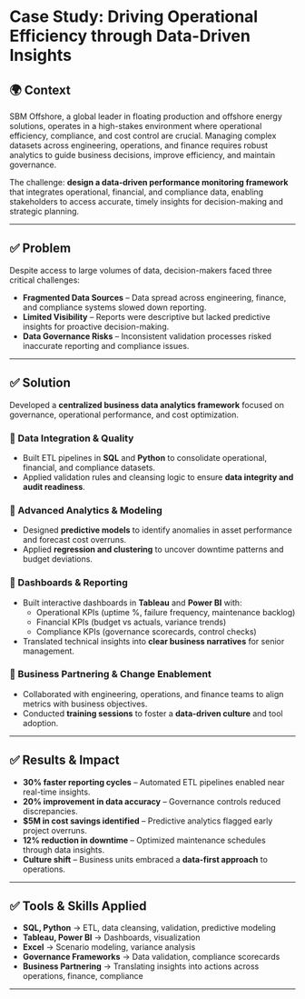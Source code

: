 #  Case Study: Driving Operational Efficiency through Data-Driven Insights  

## 🌍 Context  
SBM Offshore, a global leader in floating production and offshore energy solutions, operates in a high-stakes environment where operational efficiency, compliance, and cost control are crucial. Managing complex datasets across engineering, operations, and finance requires robust analytics to guide business decisions, improve efficiency, and maintain governance.  

The challenge: **design a data-driven performance monitoring framework** that integrates operational, financial, and compliance data, enabling stakeholders to access accurate, timely insights for decision-making and strategic planning.  

---

## ✅ Problem  
Despite access to large volumes of data, decision-makers faced three critical challenges:  
- **Fragmented Data Sources** – Data spread across engineering, finance, and compliance systems slowed down reporting.  
- **Limited Visibility** – Reports were descriptive but lacked predictive insights for proactive decision-making.  
- **Data Governance Risks** – Inconsistent validation processes risked inaccurate reporting and compliance issues.  

---

## ✅ Solution  
Developed a **centralized business data analytics framework** focused on governance, operational performance, and cost optimization.  

### 🔹 Data Integration & Quality  
- Built ETL pipelines in **SQL** and **Python** to consolidate operational, financial, and compliance datasets.  
- Applied validation rules and cleansing logic to ensure **data integrity and audit readiness**.  

### 🔹 Advanced Analytics & Modeling  
- Designed **predictive models** to identify anomalies in asset performance and forecast cost overruns.  
- Applied **regression and clustering** to uncover downtime patterns and budget deviations.  

### 🔹 Dashboards & Reporting  
- Built interactive dashboards in **Tableau** and **Power BI** with:  
  - Operational KPIs (uptime %, failure frequency, maintenance backlog)  
  - Financial KPIs (budget vs actuals, variance trends)  
  - Compliance KPIs (governance scorecards, control checks)  
- Translated technical insights into **clear business narratives** for senior management.  

### 🔹 Business Partnering & Change Enablement  
- Collaborated with engineering, operations, and finance teams to align metrics with business objectives.  
- Conducted **training sessions** to foster a **data-driven culture** and tool adoption.  

---

## ✅ Results & Impact  
-  **30% faster reporting cycles** – Automated ETL pipelines enabled near real-time insights.  
-  **20% improvement in data accuracy** – Governance controls reduced discrepancies.  
-  **$5M in cost savings identified** – Predictive analytics flagged early project overruns.  
-  **12% reduction in downtime** – Optimized maintenance schedules through data insights.  
-  **Culture shift** – Business units embraced a **data-first approach** to operations.  

---

## ✅ Tools & Skills Applied  
- **SQL, Python** → ETL, data cleansing, validation, predictive modeling  
- **Tableau, Power BI** → Dashboards, visualization  
- **Excel** → Scenario modeling, variance analysis  
- **Governance Frameworks** → Data validation, compliance scorecards  
- **Business Partnering** → Translating insights into actions across operations, finance, compliance  

---
